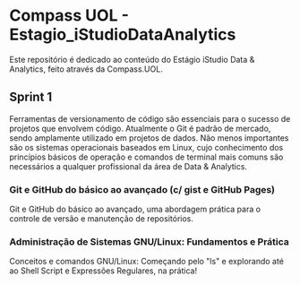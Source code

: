 # Compass UOL - Estagio_iStudioDataAnalytics

Este repositório é dedicado ao conteúdo do Estágio iStudio Data & Analytics, feito através da Compass.UOL.

## Sprint 1

Ferramentas de versionamento de código são essenciais para o sucesso de projetos que envolvem código. Atualmente o Git é padrão de mercado, sendo amplamente utilizado em projetos de dados. Não menos importantes são os sistemas operacionais baseados em Linux, cujo conhecimento dos princípios básicos de operação e comandos de terminal mais comuns são necessários a qualquer profissional da área de Data & Analytics.

### Git e GitHub do básico ao avançado (c/ gist e GitHub Pages)

Git e GitHub do básico ao avançado, uma abordagem prática para o controle de versão e manutenção de repositórios.

### Administração de Sistemas GNU/Linux: Fundamentos e Prática

Conceitos e comandos GNU/Linux: Começando pelo "ls" e explorando até ao Shell Script e Expressões Regulares, na prática!

